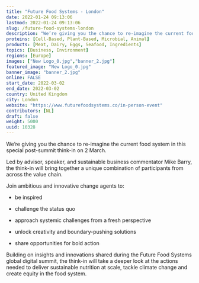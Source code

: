 ```yaml
---
title: "Future Food Systems - London"
date: 2022-01-24 09:13:06
lastmod: 2022-01-24 09:13:06
slug: /future-food-systems-london
description: "We’re giving you the chance to re-imagine the current food system in this special post-summit think-in on 2 March.Led by advisor, speaker, and sustainable business commentator Mike Barry, the think-in will bring together a unique combination of participants from across the value chain.Join ambitious and innovative change agents to:be inspiredchallenge the status quoapproach systemic challenges from a fresh perspectiveunlock creativity and boundary-pushing solutions"
proteins: [Cell-Based, Plant-Based, Microbial, Animal]
products: [Meat, Dairy, Eggs, Seafood, Ingredients]
topics: [Business, Environment]
regions: [Europe]
images: ["New Logo_0.jpg","banner_2.jpg"]
featured_image: "New Logo_0.jpg"
banner_image: "banner_2.jpg"
online: FALSE
start_date: 2022-03-02
end_date: 2022-03-02
country: United Kingdom
city: London
website: "https://www.futurefoodsystems.co/in-person-event"
contributors: [NL]
draft: false
weight: 5000
uuid: 10328
---
```

<p>We’re giving you the chance to re-imagine the current food system in this special post-summit think-in on 2 March.</p>
<p>Led by advisor, speaker, and sustainable business commentator Mike Barry, the think-in will bring together a unique combination of participants from across the value chain.</p>
<p>Join ambitious and innovative change agents to:</p>
<ul>
<li>
<p>be inspired</p>
</li>
<li>
<p>challenge the status quo</p>
</li>
<li>
<p>approach systemic challenges from a fresh perspective</p>
</li>
<li>
<p>unlock creativity and boundary-pushing solutions</p>
</li>
<li>
<p>share opportunities for bold action</p>
</li>
</ul>
<p>Building on insights and innovations shared during the Future Food Systems global digital summit, the think-in will take a deeper look at the actions needed to deliver sustainable nutrition at scale, tackle climate change and create equity in the food system.</p>
